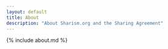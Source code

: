 ```yaml
---
layout: default
title: About
description: "About Sharism.org and the Sharing Agreement"
---
```


{% include about.md %}
